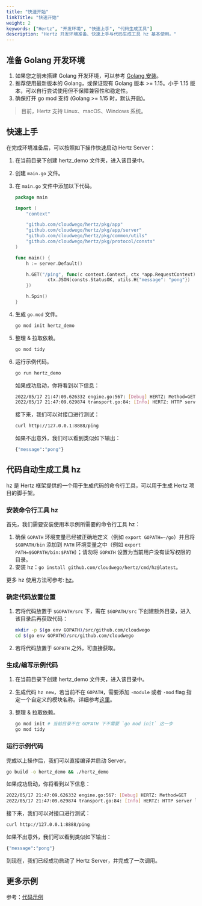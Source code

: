 ```yaml
---
title: "快速开始"
linkTitle: "快速开始"
weight: 2
keywords: ["Hertz", "开发环境", "快速上手", "代码生成工具"]
description: "Hertz 开发环境准备、快速上手与代码生成工具 hz 基本使用。"
---
```


## 准备 Golang 开发环境

1. 如果您之前未搭建 Golang 开发环境，可以参考 [Golang 安装](https://golang.org/doc/install)。
2. 推荐使用最新版本的 Golang，或保证现有 Golang 版本 >= 1.15。小于 1.15 版本，可以自行尝试使用但不保障兼容性和稳定性。
3. 确保打开 go mod 支持 (Golang >= 1.15 时，默认开启)。

> 目前，Hertz 支持 Linux、macOS、Windows 系统。

## 快速上手

在完成环境准备后，可以按照如下操作快速启动 Hertz Server：

1. 在当前目录下创建 hertz_demo 文件夹，进入该目录中。
2. 创建 `main.go` 文件。
3. 在 `main.go` 文件中添加以下代码。

   ```go
   package main

   import (
       "context"

       "github.com/cloudwego/hertz/pkg/app"
       "github.com/cloudwego/hertz/pkg/app/server"
       "github.com/cloudwego/hertz/pkg/common/utils"
       "github.com/cloudwego/hertz/pkg/protocol/consts"
   )

   func main() {
       h := server.Default()

       h.GET("/ping", func(c context.Context, ctx *app.RequestContext) {
               ctx.JSON(consts.StatusOK, utils.H{"message": "pong"})
       })

       h.Spin()
   }
   ```

4. 生成 `go.mod` 文件。

   ```bash
   go mod init hertz_demo
   ```

5. 整理 & 拉取依赖。

   ```bash
   go mod tidy
   ```

6. 运行示例代码。

   ```bash
   go run hertz_demo
   ```

   如果成功启动，你将看到以下信息：

   ```bash
   2022/05/17 21:47:09.626332 engine.go:567: [Debug] HERTZ: Method=GET    absolutePath=/ping   --> handlerName=main.main.func1 (num=2 handlers)
   2022/05/17 21:47:09.629874 transport.go:84: [Info] HERTZ: HTTP server listening on address=[::]:8888
   ```

   接下来，我们可以对接口进行测试：

   ```bash
   curl http://127.0.0.1:8888/ping
   ```

   如果不出意外，我们可以看到类似如下输出：

   ```bash
   {"message":"pong"}
   ```

## 代码自动生成工具 hz

hz 是 Hertz 框架提供的一个用于生成代码的命令行工具，可以用于生成 Hertz 项目的脚手架。

### 安装命令行工具 hz

首先，我们需要安装使用本示例所需要的命令行工具 hz：

1. 确保 `GOPATH` 环境变量已经被正确地定义（例如 `export GOPATH=~/go`）并且将 `$GOPATH/bin` 添加到 `PATH` 环境变量之中（例如 `export PATH=$GOPATH/bin:$PATH`）；请勿将 `GOPATH` 设置为当前用户没有读写权限的目录。
2. 安装 hz：`go install github.com/cloudwego/hertz/cmd/hz@latest`。

更多 hz 使用方法可参考: [hz](https://www.cloudwego.io/zh/docs/hertz/tutorials/toolkit/)。

### 确定代码放置位置

1. 若将代码放置于 `$GOPATH/src` 下，需在 `$GOPATH/src` 下创建额外目录，进入该目录后再获取代码：

   ```bash
   mkdir -p $(go env GOPATH)/src/github.com/cloudwego
   cd $(go env GOPATH)/src/github.com/cloudwego
   ```

2. 若将代码放置于 `GOPATH` 之外，可直接获取。

### 生成/编写示例代码

1. 在当前目录下创建 hertz_demo 文件夹，进入该目录中。
2. 生成代码 `hz new`，若当前不在 `GOPATH`，需要添加 `-module` 或者 `-mod` flag 指定一个自定义的模块名称。详细参考[这里](https://www.cloudwego.io/zh/docs/hertz/tutorials/toolkit/usage/)。
3. 整理 & 拉取依赖。

   ```bash
   go mod init # 当前目录不在 GOPATH 下不需要 `go mod init` 这一步
   go mod tidy
   ```

### 运行示例代码

完成以上操作后，我们可以直接编译并启动 Server。

```bash
go build -o hertz_demo && ./hertz_demo
```

如果成功启动，你将看到以下信息：

```bash
2022/05/17 21:47:09.626332 engine.go:567: [Debug] HERTZ: Method=GET    absolutePath=/ping   --> handlerName=main.main.func1 (num=2 handlers)
2022/05/17 21:47:09.629874 transport.go:84: [Info] HERTZ: HTTP server listening on address=[::]:8888
```

接下来，我们可以对接口进行测试：

```bash
curl http://127.0.0.1:8888/ping
```

如果不出意外，我们可以看到类似如下输出：

```bash
{"message":"pong"}
```

到现在，我们已经成功启动了 Hertz Server，并完成了一次调用。

## 更多示例

参考：[代码示例](/zh/docs/hertz/tutorials/example/)
